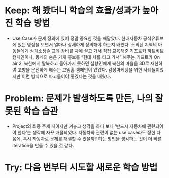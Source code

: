 # Keep: 해 봤더니 학습의 효율/성과가 높아진 학습 방법  

- Use Case가 문제 정의에 있어 정말 중요한 것을 깨달았다. 현대자동차 공식유튜브에 있는 영상을 보면서 얼마나 상세하게 정의해야 하는지 배웠다. 소외된 지역의 아동들에게 심폐소생술 교육 장비를 차에 싣고 가서 직접 교육해준 기프트카 하트비트 캠페인이나, 동네의 숨은 가게 홍보를 “현대 차를 타고 가서” 해주는 기프트카 On air 2, 북한에서 탈북하고 돌아가지 못하던 실향민에게 북한의 마을을 3D로 재현하여 고향을 운전하게 해주는 고잉홈 캠페인이 있었다. 감성마케팅을 위한 사례들이었지만 이런 방식으로 파고들어야 좋겠다는 것을 배웠다.

# Problem: 문제가 발생하도록 만든, 나의 잘못된 학습 습관

- Project의 최종 주제 페이지만 켜놓고 생각을 하다 보니 '반드시 자동차에 관련되어야 한다'는 생각에 자꾸 매몰되었다. 자동차와 관련이 없는 use case라도 정한 다음에, 혹시 자동차로 문제를 해결할 수 있을까? 하는 방법을 생각하는 것이 더 빠른 iteration을 만들 수 있을 것 같다. 

# Try: 다음 번부터 시도할 새로운 학습 방법
